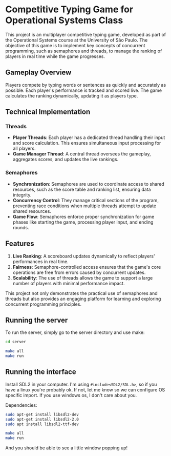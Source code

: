 # Competitive Typing Game for Operational Systems Class  

This project is an multiplayer competitive typing game, developed as part of the Operational Systems course at the University of São Paulo. The objective of this game is to implement key concepts of concurrent programming, such as semaphores and threads, to manage the ranking of players in real time while the game progresses.  

## Gameplay Overview  

Players compete by typing words or sentences as quickly and accurately as possible. Each player's performance is tracked and scored live. The game calculates the ranking dynamically, updating it as players type.  

## Technical Implementation  

### Threads  
- **Player Threads**: Each player has a dedicated thread handling their input and score calculation. This ensures simultaneous input processing for all players.  
- **Game Manager Thread**: A central thread oversees the gameplay, aggregates scores, and updates the live rankings.  

### Semaphores  
- **Synchronization**: Semaphores are used to coordinate access to shared resources, such as the score table and ranking list, ensuring data integrity.  
- **Concurrency Control**: They manage critical sections of the program, preventing race conditions when multiple threads attempt to update shared resources.  
- **Game Flow**: Semaphores enforce proper synchronization for game phases like starting the game, processing player input, and ending rounds.  

## Features  
1. **Live Ranking**: A scoreboard updates dynamically to reflect players' performances in real time.  
2. **Fairness**: Semaphore-controlled access ensures that the game's core operations are free from errors caused by concurrent updates.  
3. **Scalability**: The use of threads allows the game to support a large number of players with minimal performance impact.  

This project not only demonstrates the practical use of semaphores and threads but also provides an engaging platform for learning and exploring concurrent programming principles.

## Running the server

To run the server, simply go to the server directory and use make:

```bash
cd server
```

```bash
make all
make run
```

## Running the interface 

Install SDL2 in your computer. I'm using `#include<SDL2/SDL.h>`, so if you have a linux you're probably ok. If not, let me know so we can configure OS specific import. If you use windows os, I don't care about you.

Dependencies:

```bash
sudo apt-get install libsdl2-dev
sudo apt-get install libsdl2-2.0
sudo apt install libsdl2-ttf-dev
```

```bash
make all
make run
```

And you should be able to see a little window popping up!
